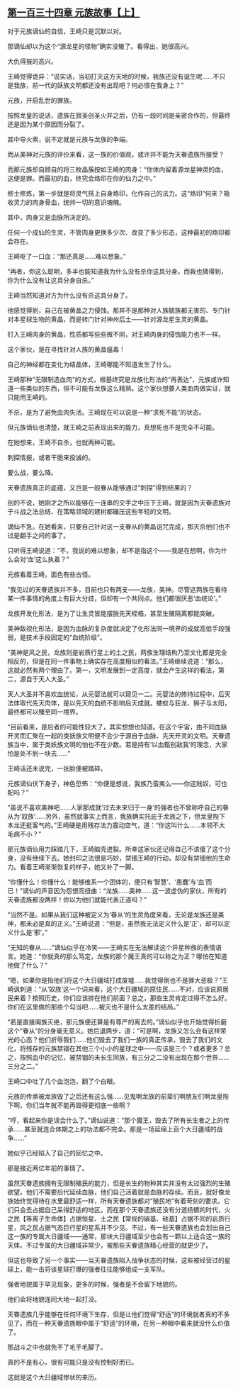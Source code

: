 ## [第一百三十四章 元族故事【上】](https://www.xxbiquge.com/11_11207/9215345.html)


  对于元族谪仙的自信，王崎只是沉默以对。

  那谪仙却以为这个“源龙星的怪物”确实没辙了。看得出，她很高兴。

  大仇得报的高兴。

  王崎觉得诡异：“说实话，当初打灭这方天地的时候，我族还没有诞生呢……不只是我族，前一代的妖族文明都还没有出现吧？何必恨在我身上？”

  元族，开启乱世的罪族。

  按照龙皇的说话，遗族在寂圣创圣火并之后，仍有一段时间是亲密合作的，但最终还是因为某个原因而分裂了。

  其中导火索，说不定就是元族与龙族的争端。

  而从美神对元族的评价来看，这一族的价值观，或许并不能为天眷遗族所接受？

  而那元族却自顾自的将三枚晶蔟按如王崎的肉身：“你体内留着源龙星神灵的血，这便是罪。而最初的血，终究会烙印在你的仙力之中。”

  修士修炼，第一步就是将灵气搭上自身烙印，化作自己的法力。这“烙印”何来？吸收灵力的肉身骨血，统帅一切的意识魂魄。

  其中，肉身又是血脉所决定的。

  任何一个成仙的生灵，不管肉身更换多少次、改变了多少形态，这种最初的烙印都会存在。

  王崎呕了一口血：“那还真是……难以想象。”

  “再者，你这么聪明，多半也能知道我为什么没有杀你这具分身。而我也猜得到，你为什么没有让这具分身自杀。”

  王崎当然知道对方为什么没有杀这具分身了。

  他感觉得到，自己在被黄晶之力侵蚀。那并不是那种对人族毓族都无害的、专门针对本星球生物的黄晶，而是转门针对神州后土——针对源龙星生灵的黄晶。

  钉入王崎肉身的黄晶，性质都写些些微不同，对王崎肉身的侵蚀能力也不一样。

  这个家伙，是在寻找针对人族的黄晶瘟毒！

  自己的神经都在变化为结晶体，王崎哪能不知道发生了什么。

  王崎那种“无限制造血肉”的方式，根基终究是龙族化形法的“再表达”，元族或许知道一些类似的东西，但不可能有龙族这么精熟。这个家伙想要人类血肉做实证，就只能用王崎的。

  不杀，是为了避免血肉失活。王崎现在可以说是一种“求死不能”的状态。

  但元族谪仙也清楚，就王崎之前表现出来的能力，真想死也不是完全不可能。

  在她想来，王崎不自杀，也就两种可能。

  刺探情报，或者干脆来投诚的。

  要么战，要么降。

  天眷遗族真正的底蕴，又岂是一般眷从能够通过“刺探”得到结果的？

  别的不说，她刚才之所以能够在一连串的交手之中压下王崎，就是因为天眷遗族对于斗战之法总结、在策略领域的建树都碾压这些年轻的文明。

  谪仙不急。在她看来，只要自己针对这一支眷从的黄晶诅咒完成，那灭杀他们也不过是翻手之间的事了。

  只听得王崎说道：“不，我说的难以想象，却不是指这个——我是在想啊，你为什么会对‘血’这么执着？”

  元族看着王崎，面色有些古怪。

  “我见过的天眷遗族并不多，目前也只有两支——龙族，美神。尽管这两族在看待某一件事情的角度上有巨大分歧，但却有一个共同点。他们都很厌恶‘血统论’。”

  龙族开发化形法，是为了让生灵皆能摆脱先天桎梏，甚至生殖隔离都能突破。

  美神敌视化形法，是因为血脉的复杂度就决定了化形法同一境界的成就高低手段强弱，是技术手段固定的“血统阶级”。

  “美神是风之民，龙族则是岩质行星上的土之民，两族生理结构乃至文化都是完全相反的，但是在同一件事物上确实存在高度相似的看法。”王崎继续说道：“那么，这就必然有两个理由了。第一，文明发展到一定高度，就会产生这样的看法，第二，源自于天人大圣。”

  天人大圣并不喜欢血统论，从元婴法就可以窥见一二。元婴法的修持过程中，后天法体取代先天肉体，是以先天的血统不影响后天成就。蝼蚁与狂龙、狮子与太阳，最终都可以臻至同一境界。

  “目前看来，是后者的可能性较大了，其实想想也知道。在这个宇宙，由不同血脉开灵而汇聚在一起的类妖族文明便不会少于源自于血脉、先天开灵的文明。天眷遗族当中，属于类妖族文明的怕也不在少数。若是持有‘以血甄别敌我’的理念，大家怕是处不到一块去……”

  王崎话还未说完，一张脸便被踏碎。

  元族谪仙伏下身子，神色恐怖：“你便是想说，我族乃蛮夷么——你这贱奴，可也配吗？”

  “虽说不喜欢美神吧……人家那成就‘过去未来归于一身’的强者也不曾称呼自己的眷从为‘奴族’……另外，虽然就事实上而言，我族确实托庇于龙族之下，但龙皇陛下本龙还挺客气的。”王崎硬是用残存法力震动空气，道：“你这叫什么……本领不大毛病不小？”

  那元族谪仙用力踩踏几下，王崎脑壳迸裂。所幸这家伙还记得自己不该傻了这个分身，没有继续下去。她封印之法很是巧妙，禁锢王崎的行动，却没有禁锢他的生命力。看着王崎渐渐恢复的样子，她又补了一脚。

  “你懂什么！你懂什么！能够维系一个团体的，便只有‘智慧’、‘愚蠢’与‘血’而已！”谪仙的声音因为怨恨而扭曲：“龙族……美神……这一波虚伪的家伙，所有的天眷遗族都没两样！你以为他们就能代表正道吗？”

  “当然不是。如果从我们这种被定义为‘眷从’的生灵角度来看，无论是龙族还是美神，都未必是真的正义。”王崎说道：“但是，虽然我无法定义什么是‘正’，却可以定义什么是‘邪’。”

  “无知的眷从……”谪仙似乎在冷笑——王崎实在无法解读这个异星种族的表情语言。她道：“你就真的那么笃定，龙族的那个魔王真的可以称之为正？哪怕在知道他做了什么？”

  “嗯，如果你是指他们将这个大日疆域打成废墟……我觉得倒也不是罪大恶极？”王崎讽刺道：“从‘奴族’这一个词来看，这个大日疆域的原住民……不对，应该说原居民来着？按照历史，你们应该排在他们前面？总之，那些生灵肯定过得不怎么好。你们在这里做的那些个勾当吧……被灭也不是什么太差的结局。”

  “若是直接阖族灭绝，那元族便还算是有尊严的离去的。”谪仙似乎也开始觉得折磨这个“眷从”的分身毫无意义。她后退两步，道：“可是啊，龙族又怎么会有这样荣光的心态？他们折辱我们……他们毁去了我们一族的真正传承，毁去了我们的文化，将残存的元族禁锢在其他三个小小的星球之中——应该是三个？或者更多？总之，按照血中的记忆，被禁锢的未长生同族，有三分之二没有出现在那个世界……三分之二。”

  王崎口中吐了几个血泡泡，翻了个白眼。

  元族的传承被龙族毁了之后还有这么强……见鬼啊龙族的前辈们啊朋友们啊龙皇陛下啊，你们当年就不能再毁得更彻底一些啊？

  “哼，看起来你是误会什么了。”谪仙说道：“那个魔王，毁去了所有长生者之上的传承……甚至就连合体期之上的功法都不完全。那是一场延绵上百个大日疆域的战争……”

  她似乎已经陷入了自己的回忆之中。

  那是接近两亿年前的事情了。

  虽然天眷遗族拥有无限制殖民的能力，但是长生的物种其实并没有太过强烈的生殖欲望。他们不需要后代延续血脉，他们自己活着就是血脉的存续。而且，就好像龙族始终觉得待在水里最舒适一样，所有天眷遗族都对“殖民地”有着苛刻的要求。它们只会去占据自己呆得舒适的地区。而在那个天眷遗族还没有分道扬镳的时代，火之民【等离子生命体】占据恒星、土之民【常规的碳基、硅基】占据不同的岩质行星，风之民占据气态巨行星的星系并不少见。不过，有一些天眷遗族也会划出自己这一族的专属大日疆域——通常，那块大日疆域至少也会有一颗以上适合这一族的天体。不过专属的大日疆域非常少，被那些天眷遗族精心经营的就更少了。

  但这也导致了另一个事实——当天眷遗族陷入战争状态的时候，这些被经营过的星球上，能一击将该星球打爆的强者往往能够组成一支军队。

  强者地貌属于罕见现象，更多的时候，强者是不会留下地貌的。

  他们会将地貌连同大地一起打没。

  天眷遗族几乎能够在任何环境下生存，但是让他们觉得“舒适”的环境就者真的不多见了。而在一种天眷遗族眼中属于“舒适”的环境，在另一种眼中看来就没什么价值了。

  那战斗之中也就免不了毛手毛脚了。

  真的不是有心，很有可能只是没有控制好而已。

  这就是这个大日疆域惨状的来历。
